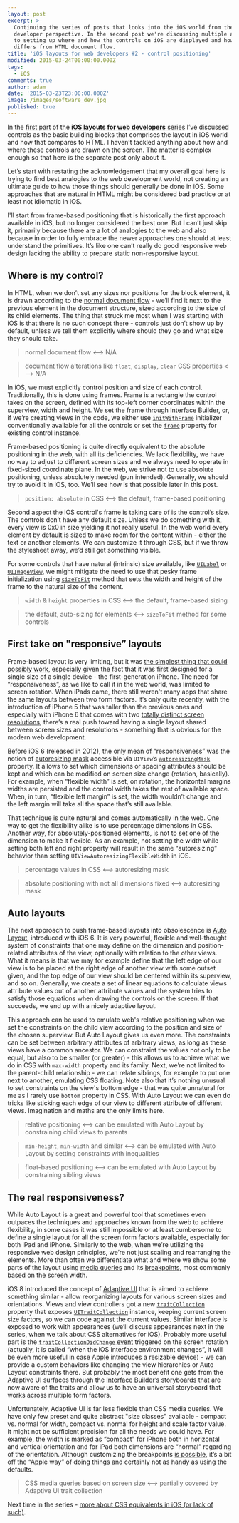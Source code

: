 ```yaml
---
layout: post
excerpt: >-
  Continuing the series of posts that looks into the iOS world from the web
  developer perspective. In the second post we're discussing multiple approaches
  to setting up where and how the controls on iOS are displayed and how it
  differs from HTML document flow.
title: 'iOS layouts for web developers #2 - control positioning'
modified: 2015-03-24T00:00:00.000Z
tags:
  - iOS
comments: true
author: adam
date: '2015-03-23T23:00:00.000Z'
image: /images/software_dev.jpg
published: true
---
```


In the [first part](/blog/ios-layouts-for-web-developers-1-basic-building-blocks/) of the [**iOS layouts for web developers** series](/blog/ios-layouts-for-web-developers/) I’ve discussed controls as the basic building blocks that comprises the layout in iOS world and how that compares to HTML. I haven’t tackled anything about how and where these controls are drawn on the screen. The matter is complex enough so that here is the separate post only about it.

Let’s start with restating the acknowledgement that my overall goal here is trying to find best analogies to the web development world, not creating an ultimate guide to how those things should generally be done in iOS. Some approaches that are natural in HTML might be considered bad practice or at least not idiomatic in iOS.

I'll start from frame-based positioning that is historically the first approach available in iOS, but no longer considered the best one. But I can’t just skip it, primarily because there are a lot of analogies to the web and also because in order to fully embrace the newer approaches one should at least understand the primitives. It’s like one can’t really do good responsive web design lacking the ability to prepare static non-responsive layout.

Where is my control?
----

In HTML, when we don’t set any sizes nor positions for the block element, it is drawn according to the [normal document flow](http://webdesign.tutsplus.com/articles/quick-tip-utilizing-normal-document-flow--webdesign-8199) - we’ll find it next to the previous element in the document structure, sized according to the size of its child elements. The thing that struck me most when I was starting with iOS is that there is no such concept there - controls just don’t show up by default, unless we tell them explicitly where should they go and what size they should take.

> normal document flow <—> N/A

> document flow alterations like `float`, `display`, `clear` CSS properties <—> N/A

In iOS, we must explicitly control position and size of each control. Traditionally, this is done using frames. Frame is a rectangle the control takes on the screen, defined with its top-left corner coordinates within the superview, width and height. We set the frame through Interface Builder, or, if we’re creating views in the code, we either use [`initWithFrame`](https://developer.apple.com/library/ios/documentation/UIKit/Reference/UIView_Class/.html#//apple_ref/occ/instm/UIView/initWithFrame:) initializer conventionally available for all the controls or set the [`frame`](https://developer.apple.com/library/ios/documentation/UIKit/Reference/UIView_Class/.html#//apple_ref/occ/instp/UIView/frame) property for existing control instance.

Frame-based positioning is quite directly equivalent to the absolute positioning in the web, with all its deficiencies. We lack flexibility, we have no way to adjust to different screen sizes and we always need to operate in fixed-sized coordinate plane. In the web, we strive not to use absolute positioning, unless absolutely needed (pun intended). Generally, we should try to avoid it in iOS, too. We’ll see how is that possible later in this post.

> `position: absolute` in CSS <—> the default, frame-based positioning

Second aspect the iOS control's frame is taking care of is the control’s size. The controls don’t have any default size. Unless we do something with it, every view is 0x0 in size yielding it not really useful. In the web world every element by default is sized to make room for the content within - either the text or another elements. We can customize it through CSS, but if we throw the stylesheet away, we’d still get something visible.

For some controls that have natural (intrinsic) size available, like [`UILabel`](https://developer.apple.com/library/ios/documentation/UIKit/Reference/UILabel_Class/) or [`UIImageView`](https://developer.apple.com/library/ios/documentation/UIKit/Reference/UIImageView_Class/), we might mitigate the need to use that pesky frame initialization using [`sizeToFit`](http://doing-it-wrong.mikeweller.com/2012/07/youre-doing-it-wrong-2-sizing-labels.html) method that sets the width and height of the frame to the natural size of the content.

> `width` & `height` properties in CSS <—> the default, frame-based sizing

> the default, auto-sizing for elements <—> `sizeToFit` method for some controls

First take on "responsive” layouts
----

Frame-based layout is very limiting, but it was [the simplest thing that could possibly work](http://wiki.c2.com/?DoTheSimplestThingThatCouldPossiblyWork), especially given the fact that it was first designed for a single size of a single device - the first-generation iPhone. The need for “responsiveness”, as we like to call it in the web world, was limited to screen rotation. When iPads came, there still weren't many apps that share the same layouts between two form factors. It’s only quite recently, with the introduction of iPhone 5 that was taller than the previous ones and especially with iPhone 6 that comes with two [totally distinct screen resolutions](http://www.paintcodeapp.com/news/ultimate-guide-to-iphone-resolutions), there’s a real push toward having a single layout shared between screen sizes and resolutions - something that is obvious for the modern web development.

Before iOS 6 (released in 2012), the only mean of “responsiveness” was the notion of [autoresizing mask](http://www.techpaa.com/2012/05/understanding-uiview-autoresizing.html) accessible via `UIView`’s [`autoresizingMask`](https://developer.apple.com/library/prerelease/ios/documentation/UIKit/Reference/UIView_Class/#//apple_ref/occ/instp/UIView/autoresizingMask) property. It allows to set which dimensions or spacing attributes should be kept and which can be modified on screen size change (rotation, basically). For example, when “flexible width” is set, on rotation, the horizontal margins widths are persisted and the control width takes the rest of available space. When, in turn, “flexible left margin” is set, the width wouldn’t change and the left margin will take all the space that’s still available.

That technique is quite natural and comes automatically in the web. One way to get the flexibility alike is to use percentage dimensions in CSS. Another way, for absolutely-positioned elements, is not to set one of the dimension to make it flexible. As an example, not setting the width while setting both left and right property will result in the same “autoresizing” behavior than setting `UIViewAutoresizingFlexibleWidth` in iOS.

> percentage values in CSS <—> autoresizing mask

> absolute positioning with not all dimensions fixed <—> autoresizing mask

Auto layouts
----

The next approach to push frame-based layouts into obsolescence is [Auto Layout](http://www.informit.com/articles/article.aspx?p=2041295), introduced with iOS 6. It is very powerful, flexible and well-thought system of constraints that one may define on the dimension and position-related attributes of the view, optionally with relation to the other views. What it means is that we may for example define that the left edge of our view is to be placed at the right edge of another view with some outset given, and the top edge of our view should be centered within its superview, and so on. Generally, we create a set of linear equations to calculate views attribute values out of another attribute values and the system tries to satisfy those equations when drawing the controls on the screen. If that succeeds, we end up with a nicely adaptive layout.

This approach can be used to emulate web's relative positioning when we set the constraints on the child view according to the position and size of the chosen superview. But Auto Layout gives us even more. The constraints can be set between arbitrary attributes of arbitrary views, as long as these views have a common ancestor. We can constraint the values not only to be equal, but also to be smaller (or greater) - this allows us to achieve what we do in CSS with `max-width` property and its family. Next, we’re not limited to the parent-child relationship - we can relate siblings, for example to put one next to another, emulating CSS floating. Note also that it’s nothing unusual to set constraints on the view's bottom edge - that was quite unnatural for me as I rarely use `bottom` property in CSS. With Auto Layout we can even do tricks like sticking each edge of our view to different attribute of different views. Imagination and maths are the only limits here.

> relative positioning <—> can be emulated with Auto Layout by constraining child views to parents

> `min-height`, `min-width` and similar <—> can be emulated with Auto Layout by setting constraints with inequalities

> float-based positioning <—> can be emulated with Auto Layout by constraining sibling views

The real responsiveness?
----

While Auto Layout is a great and powerful tool that sometimes even outpaces the techniques and approaches known from the web to achieve flexibility, in some cases it was still impossible or at least cumbersome to define a single layout for all the screen form factors available, especially for both iPad and iPhone. Similarly to the web, when we’re utilizing the responsive web design principles, we’re not just scaling and rearranging the elements. More than often we differentiate what and where we show some parts of the layout using [media queries](https://developer.mozilla.org/en-US/docs/Web/Guide/CSS/Media_queries) and its [breakpoints](https://developers.google.com/web/fundamentals/layouts/rwd-fundamentals/how-to-choose-breakpoints), most commonly based on the screen width.

iOS 8 introduced the concept of [Adaptive UI](http://www.imore.com/adaptive-ui-ios-8-explained) that is aimed to achieve something similar - allow reorganizing layouts for various screen sizes and orientations. Views and view controllers got a new [`traitCollection`](https://developer.apple.com/library/ios/documentation/UIKit/Reference/UITraitEnvironment_Ref/.html#//apple_ref/occ/intfp/UITraitEnvironment/traitCollection) property that exposes [`UITraitCollection`](https://developer.apple.com/library/ios/documentation/UIKit/Reference/UITraitCollection_ClassReference/) instance, keeping current screen size factors, so we can code against the current values. Similar interface is exposed to work with appearances (we’ll discuss appearances next in the series, when we talk about CSS alternatives for iOS). Probably more useful part is the [`traitCollectionDidChange` event](https://developer.apple.com/library/ios/documentation/UIKit/Reference/UITraitEnvironment_Ref/.html#//apple_ref/occ/intfm/UITraitEnvironment/traitCollectionDidChange:) triggered on the screen rotation (actually, it is called “when the iOS interface environment changes”, it will be even more useful in case Apple introduces a resizable device) - we can provide a custom behaviors like changing the view hierarchies or Auto Layout constraints there. But probably the most benefit one gets from the Adaptive UI surfaces through the [Interface Builder’s storyboards](http://www.bignerdranch.com/blog/iOS-8-demo-universal-storyboards-and-adaptive-ui/) that are now aware of the traits and allow us to have an universal storyboard that works across multiple form factors.

Unfortunately, Adaptive UI is far less flexible than CSS media queries. We have only few preset and quite abstract "size classes" available - compact vs. normal for width, compact vs. normal for height and scale factor value. It might not be sufficient precision for all the needs we could have. For example, the width is marked as “compact" for iPhone both in horizontal and vertical orientation and for iPad both dimensions are “normal” regarding of the orientation. Although customizing the breakpoints [is possible](https://iosdevweek.ly/k6qFtrd?sid=VPi2m9y), it’s a bit off the “Apple way” of doing things and certainly not as handy as using the defaults.

> CSS media queries based on screen size <—> partially covered by Adaptive UI trait collection

Next time in the series - [more about CSS equivalents in iOS (or lack of such)](/blog/ios-layouts-for-web-developers-3-managing-appearance).
